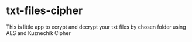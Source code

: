 # txt-files-cipher
This is little app to ecrypt and decrypt your txt files by chosen folder using AES and Kuznechik Cipher
